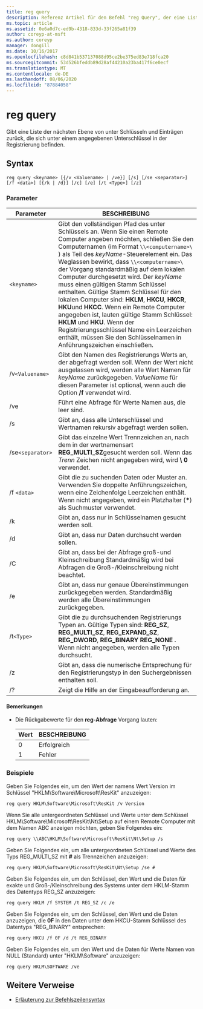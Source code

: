 ```yaml
---
title: reg query
description: Referenz Artikel für den Befehl "reg Query", der eine Liste der nächsten Ebene von unter Schlüsseln und Einträgen zurückgibt, die sich unter einem angegebenen Unterschlüssel in der Registrierung befinden.
ms.topic: article
ms.assetid: 0e6a0d7c-ed9b-4318-833d-33f265a81f39
author: coreyp-at-msft
ms.author: coreyp
manager: dongill
ms.date: 10/16/2017
ms.openlocfilehash: c8d841b537137088d95ce2be375ed83e718fca20
ms.sourcegitcommit: 53d526bfeddb89d28af44210a23ba417f6ce0ecf
ms.translationtype: MT
ms.contentlocale: de-DE
ms.lasthandoff: 08/06/2020
ms.locfileid: "87884058"
---
```

# <a name="reg-query"></a>reg query

Gibt eine Liste der nächsten Ebene von unter Schlüsseln und Einträgen zurück, die sich unter einem angegebenen Unterschlüssel in der Registrierung befinden.

## <a name="syntax"></a>Syntax

```
reg query <keyname> [{/v <Valuename> | /ve}] [/s] [/se <separator>] [/f <data>] [{/k | /d}] [/c] [/e] [/t <Type>] [/z]
```

### <a name="parameters"></a>Parameter

| Parameter | BESCHREIBUNG |
|--|--|
| `<keyname>` | Gibt den vollständigen Pfad des unter Schlüssels an. Wenn Sie einen Remote Computer angeben möchten, schließen Sie den Computernamen (im Format `\\<computername>\` ) als Teil des *keyName*-Steuerelement ein. Das Weglassen bewirkt, dass `\\<computername>\` der Vorgang standardmäßig auf dem lokalen Computer durchgesetzt wird. Der *keyName* muss einen gültigen Stamm Schlüssel enthalten. Gültige Stamm Schlüssel für den lokalen Computer sind: **HKLM**, **HKCU**, **HKCR**, **HKU**und **HKCC**. Wenn ein Remote Computer angegeben ist, lauten gültige Stamm Schlüssel: **HKLM** und **HKU**. Wenn der Registrierungsschlüssel Name ein Leerzeichen enthält, müssen Sie den Schlüsselnamen in Anführungszeichen einschließen. |
| /v`<Valuename>` | Gibt den Namen des Registrierungs Werts an, der abgefragt werden soll. Wenn der Wert nicht ausgelassen wird, werden alle Wert Namen für *keyName* zurückgegeben. *ValueName* für diesen Parameter ist optional, wenn auch die Option **/f** verwendet wird. |
| /ve | Führt eine Abfrage für Werte Namen aus, die leer sind. |
| /s | Gibt an, dass alle Unterschlüssel und Wertnamen rekursiv abgefragt werden sollen. |
| /se`<separator>` | Gibt das einzelne Wert Trennzeichen an, nach dem in der wertnamensart **REG_MULTI_SZ**gesucht werden soll. Wenn das *Trenn* Zeichen nicht angegeben wird, wird **\ 0** verwendet. |
| /f `<data>` | Gibt die zu suchenden Daten oder Muster an. Verwenden Sie doppelte Anführungszeichen, wenn eine Zeichenfolge Leerzeichen enthält. Wenn nicht angegeben, wird ein Platzhalter (**&#42;**) als Suchmuster verwendet. |
| /k | Gibt an, dass nur in Schlüsselnamen gesucht werden soll. |
| /d | Gibt an, dass nur Daten durchsucht werden sollen. |
| /C | Gibt an, dass bei der Abfrage groß-und Kleinschreibung Standardmäßig wird bei Abfragen die Groß-/Kleinschreibung nicht beachtet. |
| /e | Gibt an, dass nur genaue Übereinstimmungen zurückgegeben werden. Standardmäßig werden alle Übereinstimmungen zurückgegeben. |
| /t`<Type>` | Gibt die zu durchsuchenden Registrierungs Typen an. Gültige Typen sind: **REG_SZ**, **REG_MULTI_SZ**, **REG_EXPAND_SZ**, **REG_DWORD**, **REG_BINARY REG_NONE** **.** Wenn nicht angegeben, werden alle Typen durchsucht. |
| /z | Gibt an, dass die numerische Entsprechung für den Registrierungstyp in den Suchergebnissen enthalten soll. |
| /? | Zeigt die Hilfe an der Eingabeaufforderung an. |

#### <a name="remarks"></a>Bemerkungen

- Die Rückgabewerte für den **reg-Abfrage** Vorgang lauten:

    | Wert | BESCHREIBUNG |
    |--|--|
    | 0 | Erfolgreich |
    | 1 | Fehler |

### <a name="examples"></a>Beispiele

Geben Sie Folgendes ein, um den Wert der namens Wert Version im Schlüssel "HKLM\Software\Microsoft\ResKit" anzuzeigen:

```
reg query HKLM\Software\Microsoft\ResKit /v Version
```

Wenn Sie alle untergeordneten Schlüssel und Werte unter dem Schlüssel HKLM\Software\Microsoft\ResKit\Nt\Setup auf einem Remote Computer mit dem Namen ABC anzeigen möchten, geben Sie Folgendes ein:

```
reg query \\ABC\HKLM\Software\Microsoft\ResKit\Nt\Setup /s
```

Geben Sie Folgendes ein, um alle untergeordneten Schlüssel und Werte des Typs REG_MULTI_SZ mit **#** als Trennzeichen anzuzeigen:

```
reg query HKLM\Software\Microsoft\ResKit\Nt\Setup /se #
```

Geben Sie Folgendes ein, um den Schlüssel, den Wert und die Daten für exakte und Groß-/Kleinschreibung des Systems unter dem HKLM-Stamm des Datentyps REG_SZ anzuzeigen:

```
reg query HKLM /f SYSTEM /t REG_SZ /c /e
```

Geben Sie Folgendes ein, um den Schlüssel, den Wert und die Daten anzuzeigen, die **0F** in den Daten unter dem HKCU-Stamm Schlüssel des Datentyps "REG_BINARY" entsprechen:

```
reg query HKCU /f 0F /d /t REG_BINARY
```

Geben Sie Folgendes ein, um den Wert und die Daten für Werte Namen von NULL (Standard) unter "HKLM\Software" anzuzeigen:

```
reg query HKLM\SOFTWARE /ve
```

## <a name="additional-references"></a>Weitere Verweise

- [Erläuterung zur Befehlszeilensyntax](command-line-syntax-key.md)
